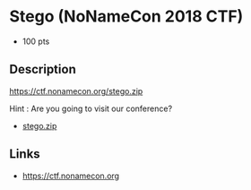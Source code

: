 # Stego (NoNameCon 2018 CTF)
* 100 pts

## Description
>>>
https://ctf.nonamecon.org/stego.zip

Hint : Are you going to visit our conference?
>>>

* [stego.zip](https://www.dropbox.com/s/13ebnmq8s9azzuf/stego.zip?dl=0)


## Links
* https://ctf.nonamecon.org
